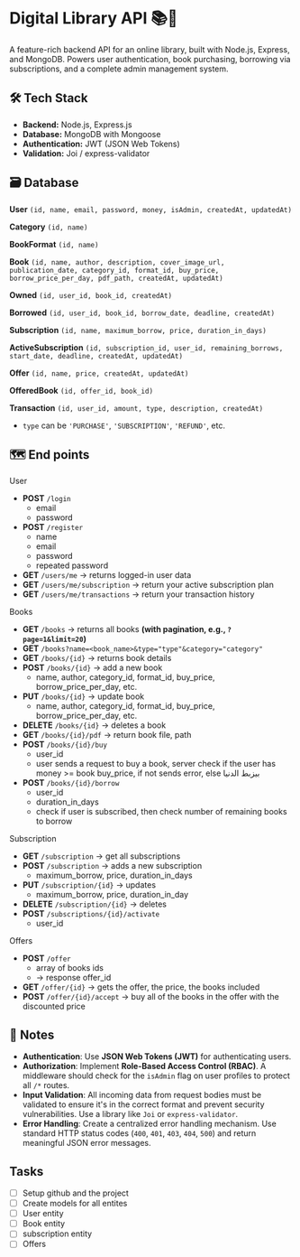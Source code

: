 # Digital Library API 📚🛜
A feature-rich backend API for an online library, built with Node.js, Express, and MongoDB. Powers user authentication, book purchasing, borrowing via subscriptions, and a complete admin management system.

## 🛠️ Tech Stack
- **Backend:** Node.js, Express.js
- **Database:** MongoDB with Mongoose
- **Authentication:** JWT (JSON Web Tokens)
- **Validation:** Joi / express-validator

## 🗃️ Database
**User**
`(id, name, email, password, money, isAdmin, createdAt, updatedAt)`

**Category**
`(id, name)`

**BookFormat** 
`(id, name)`

**Book**
`(id, name, author, description, cover_image_url, publication_date, category_id, format_id, buy_price, borrow_price_per_day, pdf_path, createdAt, updatedAt)`

**Owned**
`(id, user_id, book_id, createdAt)`

**Borrowed**
`(id, user_id, book_id, borrow_date, deadline, createdAt)`

**Subscription**
`(id, name, maximum_borrow, price, duration_in_days)`

**ActiveSubscription** 
`(id, subscription_id, user_id, remaining_borrows, start_date, deadline, createdAt, updatedAt)`

**Offer** 
`(id, name, price, createdAt, updatedAt)`

**OfferedBook**
`(id, offer_id, book_id)`

**Transaction** 
`(id, user_id, amount, type, description, createdAt)`
* `type` can be `'PURCHASE'`, `'SUBSCRIPTION'`, `'REFUND'`, etc.



## 🗺️ End points

User
- **POST** `/login` 
	- email
	- password
- **POST** `/register`
	- name
	- email
	- password
	- repeated password
- **GET** `/users/me` -> returns logged-in user data
- **GET** `/users/me/subscription` -> return your active subscription plan
- **GET** `/users/me/transactions` -> return your transaction history

Books
- **GET** `/books` -> returns all books **(with pagination, e.g., `?page=1&limit=20`)**
- **GET** `/books?name=<book_name>&type="type"&category="category"`
- **GET** `/books/{id}` -> returns book details
- **POST** `/books/{id}` -> add a new book
    - name, author, category_id, format_id, buy_price, borrow_price_per_day, etc.
- **PUT**  `/books/{id}` -> update book
    - name, author, category_id, format_id, buy_price, borrow_price_per_day, etc.
- **DELETE** `/books/{id}` -> deletes a book
- **GET** `/books/{id}/pdf` -> return book file, path
- **POST** `/books/{id}/buy` 
	- user_id
	- user sends a request to buy a book, server check if the user has money >= book buy_price, if not sends error, else بيزبط الدنيا
- **POST** `/books/{id}/borrow`
	- user_id
	- duration_in_days 
	- check if user is subscribed, then check number of remaining books to borrow

Subscription
- **GET** `/subscription` -> get all subscriptions 
- **POST** `/subscription` -> adds a new subscription
	- maximum_borrow, price, duration_in_days
- **PUT** `/subscription/{id}` -> updates
	- maximum_borrow, price, duration_in_day
- **DELETE** `/subscription/{id}` -> deletes
- **POST** `/subscriptions/{id}/activate`
	- user_id

Offers
- **POST** `/offer` 
	- array of books ids
	- -> response offer_id
- **GET** `/offer/{id}` -> gets the offer, the price, the books included
- **POST** `/offer/{id}/accept` -> buy all of the books in the offer with the discounted price


## 📝 Notes
- **Authentication**: Use **JSON Web Tokens (JWT)** for authenticating users.
- **Authorization**: Implement **Role-Based Access Control (RBAC)**. A middleware should check for the `isAdmin` flag on user profiles to protect all `/*` routes.
- **Input Validation**: All incoming data from request bodies must be validated to ensure it's in the correct format and prevent security vulnerabilities. Use a library like `Joi` or `express-validator`.
- **Error Handling**: Create a centralized error handling mechanism. Use standard HTTP status codes (`400`, `401`, `403`, `404`, `500`) and return meaningful JSON error messages.



## Tasks
- [ ] Setup github and the project
- [ ] Create models for all entites
- [ ] User entity 
- [ ] Book entity
- [ ] subscription entity
- [ ] Offers 
